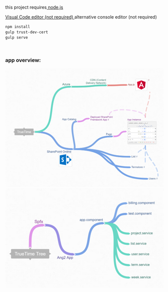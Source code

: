 <p>
    this project requires<a href="https://nodejs.org/en/download/"> node.js</a>
</p>
<p>
    <a href="https://code.visualstudio.com/"> Visual    Code editor (not required)
    </a>
    <a "href=http://cmder.net/">
        alternative console editor (not required)
    </a>
</p>




```bash
npm install
gulp trust-dev-cert
gulp serve
```
<br/>
<h3>app overview: </h3>
<img src="/coggle_screen.PNG?raw=true" />
<img src="/true_tree1.PNG?raw=true" />

